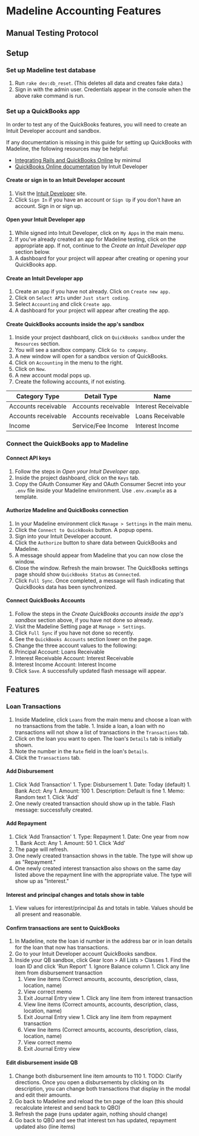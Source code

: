 # Madeline Accounting Features
## Manual Testing Protocol

## Setup

### Set up Madeline test database
1. Run `rake dev:db_reset`. (This deletes all data and creates fake data.)
2. Sign in with the admin user. Credentials appear in the console when the above rake command is run.

### Set up a QuickBooks app

In order to test any of the QuickBooks features, you will need to create an Intuit Developer account and sandbox.

If any documentation is missing in this guide for setting up QuickBooks with Madeline, the following resources may be helpful:

* [Integrating Rails and QuickBooks Online](http://minimul.com/integrating-rails-and-quickbooks-online-via-the-version-3-api-part-1.html) by minimul
* [QuickBooks Online documentation](https://developer.intuit.com/docs/00_quickbooks_online/1_get_started/00_get_started) by Intuit Developer

#### Create or sign in to an Intuit Developer account
1. Visit the [Intuit Developer](https://developer.intuit.com/) site.
1. Click `Sign In` if you have an account or `Sign Up` if you don't have an account. Sign in or sign up.

#### Open your Intuit Developer app
1. While signed into Intuit Developer, click on `My Apps` in the main menu.
1. If you've already created an app for Madeline testing, click on the appropriate app. If not, continue to the *Create an Intuit Developer app* section below.
1. A dashboard for your project will appear after creating or opening your QuickBooks app.

#### Create an Intuit Developer app
1. Create an app if you have not already. Click on `Create new app.`
1. Click on `Select APIs` under `Just start coding`.
1. Select `Accounting` and click `Create app`.
1. A dashboard for your project will appear after creating the app.

#### Create QuickBooks accounts inside the app's sandbox
1. Inside your project dashboard, click on `QuickBooks sandbox` under the `Resources` section.
1. You will see a sandbox company. Click `Go to company`.
1. A new window will open for a sandbox version of QuickBooks.
1. Click on `Accounting` in the menu to the right.
1. Click on `New`.
1. A new account modal pops up.
1. Create the following accounts, if not existing.

<table>
  <thead>
    <th>Category Type</th>
    <th>Detail Type</th>
    <th>Name</th>
  </thead>
  <tbody>
    <tr>
      <td>Accounts receivable</td>
      <td>Accounts receivable</td>
      <td>Interest Receivable</td>
    </tr>
    <tr>
      <td>Accounts receivable</td>
      <td>Accounts receivable</td>
      <td>Loans Receivable</td>
    </tr>
    <tr>
      <td>Income</td>
      <td>Service/Fee Income</td>
      <td>Interest Income</td>
    </tr>
  </tbody>
</table>

### Connect the QuickBooks app to Madeline

#### Connect API keys
1. Follow the steps in *Open your Intuit Developer app*.
1. Inside the project dashboard, click on the `Keys` tab.
1. Copy the OAuth Consumer Key and OAuth Consumer Secret into your `.env` file inside your Madeline environment. Use `.env.example` as a template.

#### Authorize Madeline and QuickBooks connection
1. In your Madeline environment click `Manage > Settings` in the main menu.
1. Click the `Connect to QuickBooks` button. A popup opens.
1. Sign into your Intuit Developer account.
1. Click the `Authorize` button to share data between QuickBooks and Madeline.
1. A message should appear from Madeline that you can now close the window.
1. Close the window. Refresh the main browser. The QuickBooks settings page should show `QuickBooks Status`
as `Connected`.
1. Click `Full Sync`. Once completed, a message will flash indicating that QuickBooks data has been synchronized.

#### Connect QuickBooks Accounts
1. Follow the steps in the *Create QuickBooks accounts inside the app's sandbox* section above, if you have not done so already.
1. Visit the Madeline Setting page at `Manage > Settings`.
1. Click `Full Sync` if you have not done so recently.
1. See the `QuickBooks Accounts` section lower on the page.
1. Change the three account values to the following:
  1. Principal Account: Loans Receivable
  1. Interest Receivable Account: Interest Receivable
  1. Interest Income Account: Interest Income
1. Click `Save`. A successfully updated flash message will appear.

## Features

### Loan Transactions
  1. Inside Madeline, click `Loans` from the main menu and choose a loan with no transactions from the table.
    1. Inside a loan, a loan with no transactions will not show a list of transactions in the `Transactions` tab.
  1. Click on the loan you want to open. The loan's `Details` tab is initially shown.
  1. Note the number in the `Rate` field in the loan's `Details`.
  2. Click the `Transactions` tab.

#### Add Disbursement
  1. Click 'Add Transaction'
    1. Type: Disbursement
    1. Date: Today (default)
    1. Bank Acct: Any
    1. Amount: 100
    1. Description: Default is fine
    1. Memo: Random text
    1. Click 'Add'
  1. One newly created transaction should show up in the table. Flash message: successfully created.

#### Add Repayment
  1. Click 'Add Transaction'
    1. Type: Repayment
    1. Date: One year from now
    1. Bank Acct: Any
    1. Amount: 50
    1. Click 'Add'
  1. The page will refresh.
  1. One newly created transaction shows in the table. The type will show up as "Repayment."
  1. One newly created interest transaction also shows on the same day listed above the repayment line with the appropriate value. The type will show up as "Interest."

#### Interest and principal changes and totals show in table
  1. View values for interest/principal ∆s and totals in table. Values should be all present and reasonable.

#### Confirm transactions are sent to QuickBooks
  1. In Madeline, note the loan id number in the address bar or in loan details for the loan that now has transactions.
  1. Go to your Intuit Developer account QuickBooks sandbox.
  1. Inside your QB sandbox, click Gear Icon > All Lists > Classes
    1. Find the loan ID and click 'Run Report'
    1. Ignore Balance column
    1. Click any line item from disbursement transaction
      1. View line items (Correct amounts, accounts, description, class, location, name)
      1. View correct memo
      1. Exit Journal Entry view
    1. Click any line item from interest transaction
      1. View line items (Correct amounts, accounts, description, class, location, name)
      1. Exit Journal Entry view
    1. Click any line item from repayment transaction
      1. View line items (Correct amounts, accounts, description, class, location, name)
      1. View correct memo
      1. Exit Journal Entry view

#### Edit disbursement inside QB
  1. Change both disbursement line item amounts to 110
    1. TODO: Clarify directions. Once you open a disbursements by clicking on its description, you can change both transactions that display in the modal and edit their amounts.
  1. Go back to Madeline and reload the txn page of the loan (this should recalculate interest and send back to QBO)
  1. Refresh the page (runs updater again, nothing should change)
  1. Go back to QBO and see that interest txn has updated, repayment updated also (line items)
